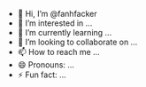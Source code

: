 - 👋 Hi, I’m @fanhfacker
- 👀 I’m interested in ...
- 🌱 I’m currently learning ...
- 💞️ I’m looking to collaborate on ...
- 📫 How to reach me ...
- 😄 Pronouns: ...
- ⚡ Fun fact: ...

<!---
fanhfacker/fanhfacker is a ✨ special ✨ repository because its `README.md` (this file) appears on your GitHub profile.
You can click the Preview link to take a look at your changes.
--->
